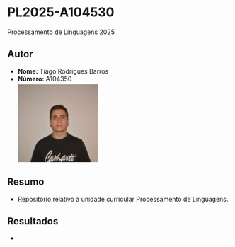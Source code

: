 # PL2025-A104530
Processamento de Linguagens 2025

## Autor

- **Nome:** Tiago Rodrigues Barros 
- **Número:** A104350  
![musk](images/musk.jpeg)


## Resumo

- Repositório relativo à unidade curricular Processamento de Linguagens. 

## Resultados

-
